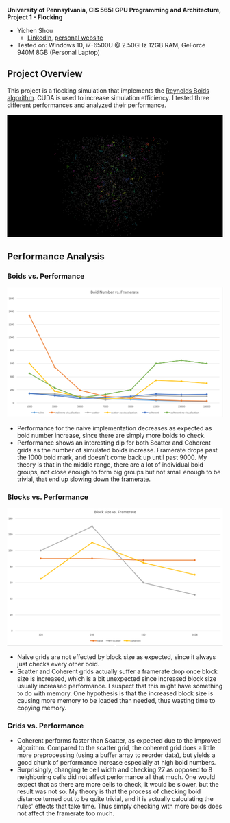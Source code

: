 **University of Pennsylvania, CIS 565: GPU Programming and Architecture,
Project 1 - Flocking**

* Yichen Shou
  * [LinkedIn](https://www.linkedin.com/in/yichen-shou-68023455/), [personal website](http://www.yichenshou.com/)
* Tested on: Windows 10, i7-6500U @ 2.50GHz 12GB RAM, GeForce 940M 8GB (Personal Laptop)

## Project Overview
This project is a flocking simulation that implements the [Reynolds Boids algorithm](http://www.vergenet.net/~conrad/boids/pseudocode.html). CUDA is used to increase simulation efficiency. I tested three different performances and analyzed their performance. 

![](images/Boids.gif)

## Performance Analysis
### Boids vs. Performance
![](images/boidNumber.PNG)
* Performance for the naive implementation decreases as expected as boid number increase, since there are simply more boids to check.
* Performance shows an interesting dip for both Scatter and Coherent grids as the number of simulated boids increase. Framerate drops past the 1000 boid mark, and doesn't come back up until past 9000. My theory is that in the middle range, there are a lot of individual boid groups, not close enough to form big groups but not small enough to be trivial, that end up slowing down the framerate. 

### Blocks vs. Performance
![](images/blockNumber.PNG)

* Naive grids are not effected by block size as expected, since it always just checks every other boid.
* Scatter and Coherent grids actually suffer a framerate drop once block size is increased, which is a bit unexpected since increased block size usually increased performance. I suspect that this might have something to do with memory. One hypothesis is that the increased block size is causing more memory to be loaded than needed, thus wasting time to copying memory. 

### Grids vs. Performance
* Coherent performs faster than Scatter, as expected due to the improved algorithm. Compared to the scatter grid, the coherent grid does a little more preprocessing (using a buffer array to reorder data), but yields a good chunk of performance increase especially at high boid numbers. 
* Surprisingly, changing te cell width and checking 27 as opposed to 8 neighboring cells did not affect performance all that much. One would expect that as there are more cells to check, it would be slower, but the result was not so. My theory is that the process of checking boid distance turned out to be quite trivial, and it is actually calculating the rules' effects that take time. Thus simply checking with more boids does not affect the framerate too much. 
